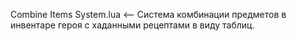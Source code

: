 Combine Items System.lua <-- Система комбинации предметов в инвентаре героя с хаданными рецептами в виду таблиц.
